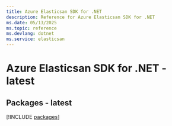 ```yaml
---
title: Azure Elasticsan SDK for .NET
description: Reference for Azure Elasticsan SDK for .NET
ms.date: 05/13/2025
ms.topic: reference
ms.devlang: dotnet
ms.service: elasticsan
---
```

# Azure Elasticsan SDK for .NET - latest
## Packages - latest
[!INCLUDE [packages](elasticsan-index.md)]